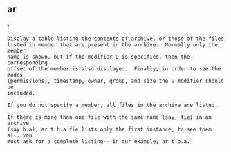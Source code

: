 
## ar

t   

    Display a table listing the contents of archive, or those of the files
    listed in member that are present in the archive.  Normally only the member
    name is shown, but if the modifier O is specified, then the corresponding
    offset of the member is also displayed.  Finally, in order to see the modes
    (permissions), timestamp, owner, group, and size the v modifier should be
    included.

    If you do not specify a member, all files in the archive are listed.

    If there is more than one file with the same name (say, fie) in an archive
    (say b.a), ar t b.a fie lists only the first instance; to see them all, you
    must ask for a complete listing---in our example, ar t b.a.


